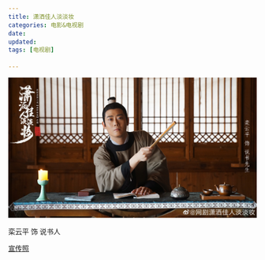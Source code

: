 ```yaml
---
title: 潇洒佳人淡淡妆
categories: 电影&电视剧
date:
updated:
tags: [电视剧]

---
```


![](https://raw.githubusercontent.com/rhenginium/image/main/img-1618853515969b70091635f2f662a11adbd3cc9d61829.jpg)

栾云平 饰 说书人

[宣传照](https://m.weibo.cn/7547325509/4627738008750335 )

